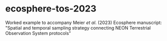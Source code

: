 # ecosphere-tos-2023
Worked example to accompany Meier _et al_. (2023) Ecosphere manuscript: "Spatial and temporal sampling strategy connecting NEON Terrestrial Observation System protocols"
